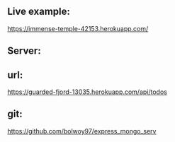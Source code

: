 

## Live example:
https://immense-temple-42153.herokuapp.com/


## Server:

## url:
https://guarded-fjord-13035.herokuapp.com/api/todos

## git:
https://github.com/bolwoy97/express_mongo_serv